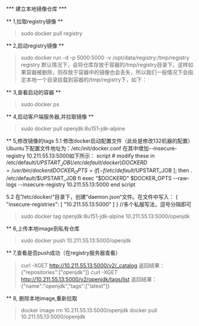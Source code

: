 *** 建立本地镜像仓库 ***

** 1,拉取registry镜像 **
> sudo docker pull registry

** 2,启动registry镜像 **
> sudo docker run -d -p 5000:5000 -v /opt/data/registry:/tmp/registry registry
默认情况下，会将仓库存放于容器的/tmp/registry目录下，这样如果容器被删除，则存放于容器中的镜像也会丢失，所以我们一般情况下会指定本地一个目录挂载到容器的/tmp/registry下，如下：

** 3,查看启动的容器 **
> sudo docker ps

** 4,启动客户端服务器,并拉取镜像 **
> sudo docker pull openjdk:8u151-jdk-alpine 

** 5,修改镜像的tags
5.1
修改docker启动配置文件（此处是修改132机器的配置）Ubuntu下配置文件地址为：/etc/init/docker.conf
在其中增加--insecure-registry 10.211.55.13:5000如下所示：
script
        # modify these in /etc/default/$UPSTART_JOB (/etc/default/docker)
        DOCKERD=/usr/bin/dockerd
        DOCKER_OPTS=
        if [ -f /etc/default/$UPSTART_JOB ]; then
                . /etc/default/$UPSTART_JOB
        fi
        exec "$DOCKERD" $DOCKER_OPTS --raw-logs --insecure-registry 10.211.55.13:5000
end script

5.2
在”/etc/docker/“目录下，创建”daemon.json“文件。在文件中写入：
{
    "insecure-registries": [
        "10.211.55.13:5000"
    ]
}
//多个私服写法，逗号分隔即可

> sudo docker tag openjdk:8u151-jdk-alpine 10.211.55.13:5000/openjdk

** 6,上传本地image到私有仓库
> sudo docker push 10.211.55.13:5000/openjdk

** 7,查看是否push成功（在registry服务器查看）
> curl -XGET http://10.211.55.13:5000/v2/_catalog
返回结果：{"repositories":["openjdk"]}
> curl -XGET http://10.211.55.13:5000/v2/openjdk/tags/list
返回结果：{"name":"openjdk","tags":["latest"]}

** 8, 删除本地image,重新拉取
>  docker image rm 10.211.55.13:5000/openjdk
>  docker pull 10.211.55.13:5000/openjdk





